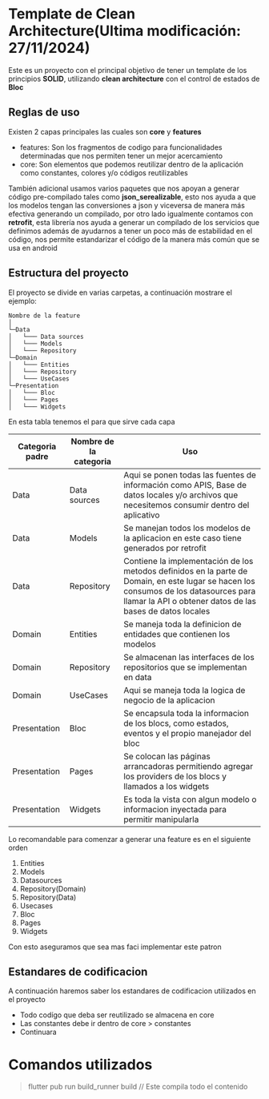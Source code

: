 # Template de Clean Architecture(Ultima modificación: 27/11/2024)

Este es un proyecto con el principal objetivo de tener un template de los principios **SOLID**, utilizando **clean architecture** con el control de estados de **Bloc**

## Reglas de uso
Existen 2 capas principales las cuales son **core** y **features**

- features: Son los fragmentos de codigo para funcionalidades determinadas que nos permiten tener un mejor acercamiento
- core: Son elementos que podemos reutilizar dentro de la aplicación como constantes, colores y/o códigos reutilizables

También adicional usamos varios paquetes que nos apoyan a generar código pre-compilado tales como **json_serealizable**, esto nos ayuda a que los modelos tengan las conversiones a json y viceversa de manera más efectiva generando un compilado, por otro lado igualmente contamos con **retrofit**, esta librería nos ayuda a generar un compilado de los servicios que definimos además de ayudarnos a tener un poco más de estabilidad en el código, nos permite estandarizar el código de la manera más común que se usa en android
## Estructura del proyecto
El proyecto se divide en varias carpetas, a continuación mostrare el ejemplo:
```
Nombre de la feature
│
└─Data
│   └─── Data sources
│   └─── Models
│   └─── Repository
└─Domain
│   └─── Entities
│   └─── Repository
│   └─── UseCases
└─Presentation
│   └─── Bloc
│   └─── Pages
│   └─── Widgets
```
En esta tabla tenemos el para que sirve cada capa

| Categoria padre | Nombre de la categoria | Uso  | 
|--|--| -- | 
| Data|Data sources| Aqui se ponen todas las fuentes de información como APIS, Base de datos locales y/o archivos que necesitemos consumir dentro del aplicativo | 
| Data|Models| Se manejan todos los modelos de la aplicacion en este caso tiene generados por retrofit | 
| Data|Repository| Contiene la implementación de los metodos definidos en la parte de Domain, en este lugar se hacen los consumos de los datasources para llamar la API o obtener datos de las bases de datos locales | 
| Domain|Entities| Se maneja toda la definicion de entidades que contienen los modelos | 
| Domain|Repository| Se almacenan las interfaces de los repositorios que se implementan en data | 
| Domain|UseCases| Aqui se maneja toda la logica de negocio de la aplicacion | 
| Presentation|Bloc| Se encapsula toda la informacion de los blocs, como estados, eventos y el propio manejador del bloc| 
| Presentation|Pages| Se colocan las páginas arrancadoras permitiendo agregar los providers de los blocs y llamados a los widgets|
| Presentation|Widgets| Es toda la vista con algun modelo o informacion inyectada para permitir manipularla|  

Lo recomandable para comenzar a generar una feature es en el siguiente orden
1. Entities
2. Models
3. Datasources
4. Repository(Domain)
5. Repository(Data)
6. Usecases
7. Bloc
8. Pages
9. Widgets

Con esto aseguramos que sea mas faci implementar este patron 

## Estandares de codificacion
A continuación haremos saber los estandares de codificacion utilizados en el proyecto

- Todo codígo que deba ser reutilizado se almacena en core
- Las constantes debe ir dentro de core > constantes
- Continuara
# Comandos utilizados
> flutter pub run build_runner build // Este compila todo el contenido
